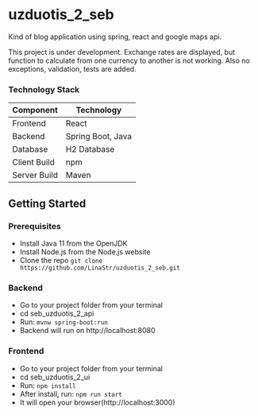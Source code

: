 # uzduotis_2_seb

Kind of blog application using spring, react and google maps api.

This project is under development. Exchange rates are displayed, but function to calculate from one currency to another is not working. Also no exceptions, validation, tests are added.

### Technology Stack
Component         | Technology
---               | ---
Frontend          | React
Backend           | Spring Boot, Java
Database          | H2 Database
Client Build      | npm
Server Build      | Maven

## Getting Started

### Prerequisites
-  Install Java 11 from the OpenJDK
-  Install Node.js from the Node.js website
-  Clone the repo `git clone https://github.com/LinaStr/uzduotis_2_seb.git`

### Backend
- Go to your project folder from your terminal
- cd seb_uzduotis_2_api
- Run: `mvnw spring-boot:run`
- Backend will run on http://localhost:8080

### Frontend
- Go to your project folder from your terminal
- cd seb_uzduotis_2_ui
- Run: `npm install` 
- After install, run: `npm run start`
- It will open your browser(http://localhost:3000)
